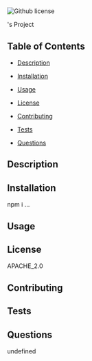 # 

  ![Github license](https://img.shields.io/badge/license-APACHE_2.0-green.svg)

  's  Project
  
  ## Table of Contents
  
  - [Description](#description)
  
  - [Installation](#installation)
  
  - [Usage](#usage)
  
  - [License](#license)
  
  - [Contributing](#contributing)
  
  - [Tests](#tests)
  
  - [Questions](#questions)
  
  ## Description
  
  
  
  ## Installation
  
  npm i ...
  
  ## Usage
  
  
  
  ## License
  
  APACHE_2.0
  
  ## Contributing
  
  

  ## Tests
  
  
  
  ## Questions
  
  undefined
  
